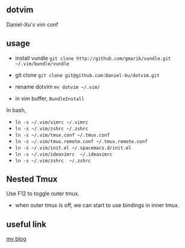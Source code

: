 ## dotvim ##

Daniel-Xu's vim conf

## usage ##

* install vundle
`git clone http://github.com/gmarik/vundle.git ~/.vim/bundle/vundle`

* git clone
`git clone git@github.com:Daniel-Xu/dotvim.git`

* rename dotvim
`mv dotvim ~/.vim/`

* in vim buffer, `BundleInstall`

In bash,

* `ln -s ~/.vim/vimrc ~/.vimrc`
* `ln -s ~/.vim/zshrc ~/.zshrc`
* `ln -s ~/.vim/tmux.conf ~/.tmux.conf`
* `ln -s ~/.vim/tmux.remote.conf ~/.tmux.remote.conf`
* `ln -s ~/.vim/init.el ~/.spacemacs.d/init.el`
* `ln -s ~/.vim/ideavimrc  ~/.ideavimrc`
* `ln -s ~/.vim/zshrc  ~/.zshrc`

## Nested Tmux

Use F12 to toggle outer tmux.

* when outer tmux is off, we can start to use bindings in inner tmux.

## useful link ##

[my blog](http://daniel-xu.github.com/blog/2013/03/04/vim-plugin/)
